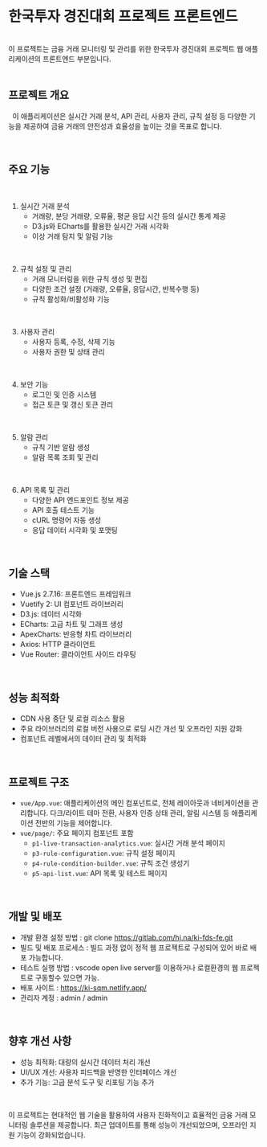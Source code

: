 # 한국투자 경진대회 프로젝트 프론트엔드
<br />
이 프로젝트는 금융 거래 모니터링 및 관리를 위한 한국투자 경진대회 프로젝트 웹 애플리케이션의 프론트엔드 부분입니다.
<br />
<br />

## 프로젝트 개요
&nbsp;
이 애플리케이션은 실시간 거래 분석, API 관리, 사용자 관리, 규칙 설정 등 다양한 기능을 제공하여 금융 거래의 안전성과 효율성을 높이는 것을 목표로 합니다.

<br />

## 주요 기능
<br />

1. 실시간 거래 분석
   - 거래량, 분당 거래량, 오류율, 평균 응답 시간 등의 실시간 통계 제공
   - D3.js와 ECharts를 활용한 실시간 거래 시각화
   - 이상 거래 탐지 및 알림 기능
<br />

2. 규칙 설정 및 관리
   - 거래 모니터링을 위한 규칙 생성 및 편집
   - 다양한 조건 설정 (거래량, 오류율, 응답시간, 반복수행 등)
   - 규칙 활성화/비활성화 기능
<br />

3. 사용자 관리
   - 사용자 등록, 수정, 삭제 기능
   - 사용자 권한 및 상태 관리
<br />

4. 보안 기능
   - 로그인 및 인증 시스템
   - 접근 토큰 및 갱신 토큰 관리
<br />

5. 알람 관리
   - 규칙 기반 알람 생성
   - 알람 목록 조회 및 관리
<br />

6. API 목록 및 관리
   - 다양한 API 엔드포인트 정보 제공
   - API 호출 테스트 기능
   - cURL 명령어 자동 생성
   - 응답 데이터 시각화 및 포맷팅
<br />

## 기술 스택
- Vue.js 2.7.16: 프론트엔드 프레임워크
- Vuetify 2: UI 컴포넌트 라이브러리
- D3.js: 데이터 시각화
- ECharts: 고급 차트 및 그래프 생성
- ApexCharts: 반응형 차트 라이브러리
- Axios: HTTP 클라이언트
- Vue Router: 클라이언트 사이드 라우팅
<br />

## 성능 최적화
- CDN 사용 중단 및 로컬 리소스 활용
- 주요 라이브러리의 로컬 버전 사용으로 로딩 시간 개선 및 오프라인 지원 강화
- 컴포넌트 레벨에서의 데이터 관리 및 최적화
<br />

## 프로젝트 구조
- `vue/App.vue`: 애플리케이션의 메인 컴포넌트로, 전체 레이아웃과 네비게이션을 관리합니다. 다크/라이트 테마 전환, 사용자 인증 상태 관리, 알림 시스템 등 애플리케이션 전반의 기능을 제어합니다.
- `vue/page/`: 주요 페이지 컴포넌트 포함
  - `p1-live-transaction-analytics.vue`: 실시간 거래 분석 페이지
  - `p3-rule-configuration.vue`: 규칙 설정 페이지
  - `p4-rule-condition-builder.vue`: 규칙 조건 생성기
  - `p5-api-list.vue`: API 목록 및 테스트 페이지
<br />

## 개발 및 배포
- 개발 환경 설정 방법 : git clone https://gitlab.com/hj.na/ki-fds-fe.git
- 빌드 및 배포 프로세스 : 빌드 과정 없이 정적 웹 프로젝트로 구성되어 있어 바로 배포 가능합니다.
- 테스트 실행 방법 : vscode open live server를 이용하거나 로컬환경의 웹 프로젝트로 구동할수 있으면 가능.
- 배포 사이트 : https://ki-sqm.netlify.app/
- 관리자 계정 : admin / admin
<br />

## 향후 개선 사항
- 성능 최적화: 대량의 실시간 데이터 처리 개선
- UI/UX 개선: 사용자 피드백을 반영한 인터페이스 개선
- 추가 기능: 고급 분석 도구 및 리포팅 기능 추가
<br />

이 프로젝트는 현대적인 웹 기술을 활용하여 사용자 친화적이고 효율적인 금융 거래 모니터링 솔루션을 제공합니다. 최근 업데이트를 통해 성능이 개선되었으며, 오프라인 지원 기능이 강화되었습니다.
